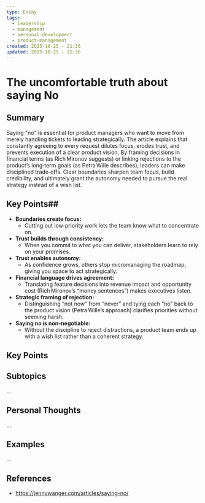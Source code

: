 ```yaml
---
type: Essay
tags:
  - leadership
  - management
  - personal-development
  - product-management
created: 2025-10-25 - 21:36
updated: 2025-10-25 - 21:36
---
```

# The uncomfortable truth about saying No

## Summary

Saying "no" is essential for product managers who want to move from merely handling tickets to leading strategically. The article explains that constantly agreeing to every request dilutes focus, erodes trust, and prevents execution of a clear product vision. By framing decisions in financial terms (as Rich Mironov suggests) or linking rejections to the product’s long‑term goals (as Petra Wille describes), leaders can make disciplined trade‑offs. Clear boundaries sharpen team focus, build credibility, and ultimately grant the autonomy needed to pursue the real strategy instead of a wish list.

## Key Points##

- **Boundaries create focus:** 
	- Cutting out low‑priority work lets the team know what to concentrate on.
- **Trust builds through consistency:** 
	- When you commit to what you can deliver, stakeholders learn to rely on your promises.
- **Trust enables autonomy:** 
	- As confidence grows, others stop micromanaging the roadmap, giving you space to act strategically.
- **Financial language drives agreement:** 
	- Translating feature decisions into revenue impact and opportunity cost (Rich Mironov’s “money sentences”) makes executives listen.
- **Strategic framing of rejection:** 
	- Distinguishing “not now” from “never” and tying each “no” back to the product vision (Petra Wille’s approach) clarifies priorities without seeming harsh.
- **Saying no is non‑negotiable:** 
	- Without the discipline to reject distractions, a product team ends up with a wish list rather than a coherent strategy.

## Key Points



## Subtopics

...

## Personal Thoughts

...

## Examples

...

## References

- https://jennywanger.com/articles/saying-no/
